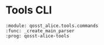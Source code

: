 # Tools CLI

```{sphinx_argparse_cli}
:module: qosst_alice.tools.commands
:func: _create_main_parser
:prog: qosst-alice-tools
```
